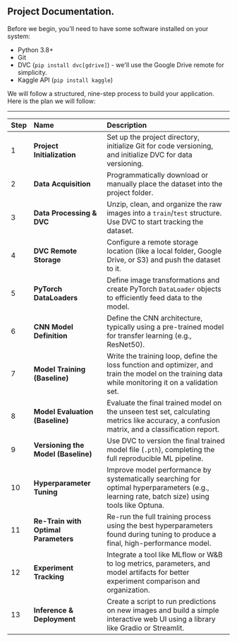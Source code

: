 ## Project Documentation.

Before we begin, you'll need to have some software installed on your system:
* Python 3.8+
* Git
* DVC (`pip install dvc[gdrive]`) - we'll use the Google Drive remote for simplicity.
* Kaggle API (`pip install kaggle`)

We will follow a structured, nine-step process to build your application. Here is the plan we will follow:

***

| Step | Name | Description |
| :--- | :--- | :--- |
| 1 | **Project Initialization** | Set up the project directory, initialize Git for code versioning, and initialize DVC for data versioning. |
| 2 | **Data Acquisition** | Programmatically download or manually place the dataset into the project folder. |
| 3 | **Data Processing & DVC** | Unzip, clean, and organize the raw images into a `train`/`test` structure. Use DVC to start tracking the dataset. |
| 4 | **DVC Remote Storage** | Configure a remote storage location (like a local folder, Google Drive, or S3) and push the dataset to it. |
| 5 | **PyTorch DataLoaders** | Define image transformations and create PyTorch `DataLoader` objects to efficiently feed data to the model. |
| 6 | **CNN Model Definition** | Define the CNN architecture, typically using a pre-trained model for transfer learning (e.g., ResNet50). |
| 7 | **Model Training (Baseline)** | Write the training loop, define the loss function and optimizer, and train the model on the training data while monitoring it on a validation set. |
| 8 | **Model Evaluation (Baseline)** | Evaluate the final trained model on the unseen test set, calculating metrics like accuracy, a confusion matrix, and a classification report. |
| 9 | **Versioning the Model (Baseline)**| Use DVC to version the final trained model file (`.pth`), completing the full reproducible ML pipeline. |
| 10 | **Hyperparameter Tuning** | Improve model performance by systematically searching for optimal hyperparameters (e.g., learning rate, batch size) using tools like Optuna. |
| 11 | **Re-Train with Optimal Parameters**| Re-run the full training process using the best hyperparameters found during tuning to produce a final, high-performance model. |
| 12 | **Experiment Tracking** | Integrate a tool like MLflow or W&B to log metrics, parameters, and model artifacts for better experiment comparison and organization. |
| 13 | **Inference & Deployment** | Create a script to run predictions on new images and build a simple interactive web UI using a library like Gradio or Streamlit. |